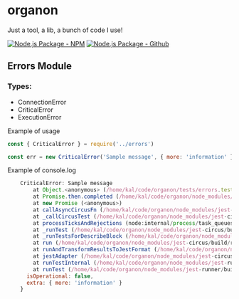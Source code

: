 # organon
Just a tool, a lib, a bunch of code I use!

[![Node.js Package - NPM](https://github.com/kalstong/organon/actions/workflows/npm-publish.yml/badge.svg)](https://github.com/kalstong/organon/actions/workflows/npm-publish.yml)
[![Node.js Package - Github](https://github.com/kalstong/organon/actions/workflows/npm-publish-github-packages.yml/badge.svg?branch=main)](https://github.com/kalstong/organon/actions/workflows/npm-publish-github-packages.yml)

## Errors Module

### Types:
- ConnectionError
- CriticalError
- ExecutionError

Example of usage
```javascript
const { CriticalError } = require('../errors')

const err = new CriticalError('Sample message', { more: 'information' })
```

Example of console.log
```javascript
    CriticalError: Sample message
        at Object.<anonymous> (/home/kal/code/organon/tests/errors.test.js:16:17)
        at Promise.then.completed (/home/kal/code/organon/node_modules/jest-circus/build/utils.js:293:28)
        at new Promise (<anonymous>)
        at callAsyncCircusFn (/home/kal/code/organon/node_modules/jest-circus/build/utils.js:226:10)
        at _callCircusTest (/home/kal/code/organon/node_modules/jest-circus/build/run.js:297:40)
        at processTicksAndRejections (node:internal/process/task_queues:95:5)
        at _runTest (/home/kal/code/organon/node_modules/jest-circus/build/run.js:233:3)
        at _runTestsForDescribeBlock (/home/kal/code/organon/node_modules/jest-circus/build/run.js:135:9)
        at run (/home/kal/code/organon/node_modules/jest-circus/build/run.js:68:3)
        at runAndTransformResultsToJestFormat (/home/kal/code/organon/node_modules/jest-circus/build/legacy-code-todo-rewrite/jestAdapterInit.js:122:21)
        at jestAdapter (/home/kal/code/organon/node_modules/jest-circus/build/legacy-code-todo-rewrite/jestAdapter.js:79:19)
        at runTestInternal (/home/kal/code/organon/node_modules/jest-runner/build/runTest.js:367:16)
        at runTest (/home/kal/code/organon/node_modules/jest-runner/build/runTest.js:444:34) {
      isOperational: false,
      extra: { more: 'information' }
    }
```
